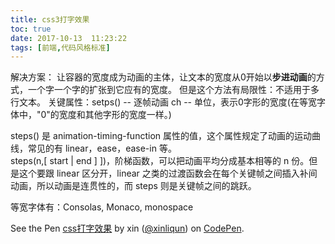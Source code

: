 ```yaml
---
title: css3打字效果
toc: true
date: 2017-10-13  11:23:22
tags: [前端,代码风格标准]
---
```

解决方案：
让容器的宽度成为动画的主体，让文本的宽度从0开始以**步进动画**的方式，一个字一个字的扩张到它应有的宽度。
但是这个方法有局限性：不适用于多行文本。
关键属性：setps() -- 逐帧动画
		  ch -- 单位，表示0字形的宽度(在等宽字体中，"0"的宽度和其他字形的宽度一样。)

steps() 是 animation-timing-function 属性的值，这个属性规定了动画的运动曲线，常见的有 linear，ease，ease-in 等。	 
steps(n,[ start | end ] ])，阶梯函数，可以把动画平均分成基本相等的 n 份。但是这个要跟 linear 区分开，linear 之类的过渡函数会在每个关键帧之间插入补间动画，所以动画是连贯性的，而 steps 则是关键帧之间的跳跃。

等宽字体有：Consolas, Monaco, monospace
<p data-height="265" data-theme-id="0" data-slug-hash="KywVqm" data-default-tab="css,result" data-user="xinliqun" data-embed-version="2" data-pen-title="css打字效果" class="codepen">See the Pen <a href="https://codepen.io/xinliqun/pen/KywVqm/">css打字效果</a> by xin (<a href="https://codepen.io/xinliqun">@xinliqun</a>) on <a href="https://codepen.io">CodePen</a>.</p>
<script async src="https://production-assets.codepen.io/assets/embed/ei.js"></script>